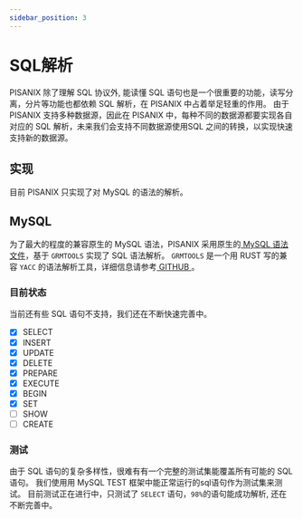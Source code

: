```yaml
---
sidebar_position: 3
---
```


# SQL解析

PISANIX 除了理解 SQL 协议外, 能读懂 SQL 语句也是一个很重要的功能，读写分离，分片等功能也都依赖 SQL 解析，在 PISANIX 中占着举足轻重的作用。
由于 PISANIX 支持多种数据源，因此在 PISANIX 中，每种不同的数据源都要实现各自对应的 SQL 解析，未来我们会支持不同数据源使用SQL 之间的转换，以实现快速支持新的数据源。


## 实现
目前 PISANIX 只实现了对 MySQL 的语法的解析。

## MySQL
为了最大的程度的兼容原生的 MySQL 语法，PISANIX 采用原生的[ MySQL 语法文件](https://github.com/mysql/mysql-server/blob/8.0/sql/sql_yacc.yy)，基于 `GRMTOOLS` 实现了 SQL 语法解析。
 `GRMTOOLS` 是一个用 RUST 写的兼容 `YACC` 的语法解析工具，详细信息请参考[ GITHUB ](https://github.com/softdevteam/grmtools.git)。

### 目前状态
当前还有些 SQL 语句不支持，我们还在不断快速完善中。

- [x] SELECT
- [x] INSERT
- [x] UPDATE
- [x] DELETE
- [x] PREPARE
- [x] EXECUTE
- [x] BEGIN
- [x] SET
- [ ] SHOW
- [ ] CREATE

### 测试
由于 SQL 语句的复杂多样性，很难有有一个完整的测试集能覆盖所有可能的 SQL 语句。
我们使用用 MySQL TEST 框架中能正常运行的sql语句作为测试集来测试。
目前测试正在进行中，只测试了 `SELECT` 语句，`98%`的语句能成功解析, 还在不断完善中。
